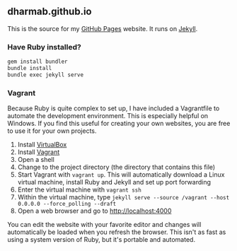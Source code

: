 ## dharmab.github.io

This is the source for my [GitHub Pages](https://pages.github.com) website. It runs on [Jekyll](https://www.jekyllrb.com).

### Have Ruby installed?

```bash
gem install bundler
bundle install
bundle exec jekyll serve
```

### Vagrant

Because Ruby is quite complex to set up, I have included a Vagrantfile to automate the development environment. This is especially helpful on Windows. If you find this useful for creating your own websites, you are free to use it for your own projects.

1. Install [VirtualBox](https://www.virtualbox.org)
1. Install [Vagrant](https://www.vagrantup.com)
1. Open a shell
1. Change to the project directory (the directory that contains this file)
1. Start Vagrant with `vagrant up`. This will automatically download a Linux virtual machine, install Ruby and Jekyll and set up port forwarding
1. Enter the virtual machine with `vagrant ssh`
1. Within the virtual machine, type `jekyll serve --source /vagrant --host 0.0.0.0 --force_polling --draft`
1. Open a web browser and go to [http://localhost:4000](http://localhost:4000)

You can edit the website with your favorite editor and changes will automatically be loaded when you refresh the browser. This isn't as fast as using a system version of Ruby, but it's portable and automated.

